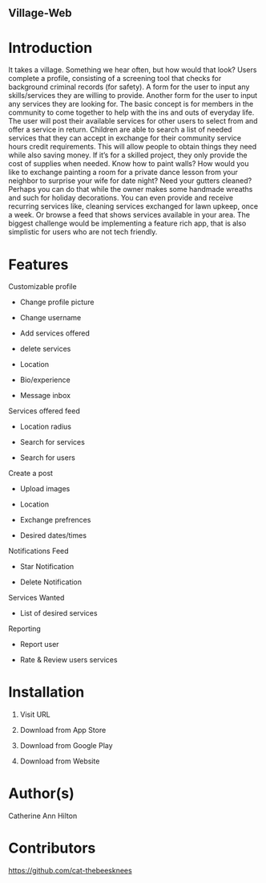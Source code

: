 ## Village-Web

# Introduction
It takes a village. Something we hear often, but how would that look? Users complete a profile, consisting of a screening tool that checks for background criminal records (for safety). A form for the user to input any skills/services they are willing to provide. Another form for the user to input any services they are looking for. The basic concept is for members in the community to come together to help with the ins and outs of everyday life. The user will post their available services for other users to select from and offer a service in return. Children are able to search a list of needed services that they can accept in exchange for their community service hours credit requirements. This will allow people to obtain things they need while also saving money. If it’s for a skilled project, they only provide the cost of supplies when needed. Know how to paint walls? How would you like to exchange painting a room for a private dance lesson from your neighbor to surprise your wife for date night? Need your gutters cleaned? Perhaps you can do that while the owner makes some handmade wreaths and such for holiday decorations. You can even provide and receive recurring services like, cleaning services exchanged for lawn upkeep, once a week. Or browse a feed that shows services available in your area. The biggest challenge would be implementing a feature rich app, that is also simplistic for users who are not tech friendly.
 
 # Features

 Customizable profile

 - Change profile picture

 - Change username

 - Add services offered

 - delete services

- Location

 - Bio/experience

 - Message inbox 

 Services offered feed

 - Location radius 

 - Search for services

 - Search for users

 Create a post

 - Upload images

 - Location

 - Exchange prefrences

 - Desired dates/times

 Notifications Feed

- Star Notification

- Delete Notification

 Services Wanted

- List of desired services

 Reporting

- Report user

- Rate & Review users services

# Installation

 1. Visit URL

 2. Download from App Store

 3. Download from Google Play

 4. Download from Website

# Author(s)

Catherine Ann Hilton

# Contributors

https://github.com/cat-thebeesknees
